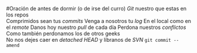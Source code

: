 #Oración de antes de dormir (o de irse del curro)
*Git* nuestro que estas en los repos  
Comprimidos sean tus *commits*
Venga a nosotros tu *log* 
En el local como en el *remote* 
Danos hoy nuestro *pull* de cada día 
Perdona nuestros *conflictos* 
Como también perdonamos los de otros geeks  
No nos dejes caer en *detached HEAD* 
y líbranos de *SVN* 
`git commit --amend`
